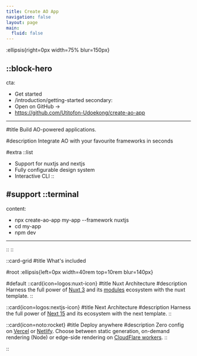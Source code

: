 ```yaml
---
title: Create AO App
navigation: false
layout: page
main:
  fluid: false
---
```


:ellipsis{right=0px width=75% blur=150px}

::block-hero
---
cta:
  - Get started
  - /introduction/getting-started
secondary:
  - Open on GitHub →
  - https://github.com/Utitofon-Udoekong/create-ao-app
---

#title
Build AO-powered applications.

#description
Integrate AO with your favourite frameworks in seconds

#extra
  ::list
  - Support for nuxtjs and nextjs
  - Fully configurable design system
  - Interactive CLI
  ::

#support
  ::terminal
  ---
  content:
  - npx create-ao-app my-app --framework nuxtjs
  - cd my-app
  - npm dev
  ---
  ::
::

::card-grid
#title
What's included

#root
:ellipsis{left=0px width=40rem top=10rem blur=140px}

#default
  ::card{icon=logos:nuxt-icon}
  #title
  Nuxt Architecture
  #description
  Harness the full power of [Nuxt 3](https://v3.nuxtjs.org) and its [modules](https://modules.nuxtjs.org) ecosystem with the nuxt template.
  ::

  ::card{icon=logos:nextjs-icon}
  #title
  Next Architecture
  #description
  Harness the full power of [Next 15](https://nextjs.org/) and its ecosystem with the next template.
  ::

  ::card{icon=noto:rocket}
  #title
  Deploy anywhere
  #description
  Zero config on [Vercel](https://vercel.com) or [Netlify](https://netlify.com). Choose between static generation, on-demand rendering (Node) or edge-side rendering on [CloudFlare workers](https://workers.cloudflare.com).
  ::

::
